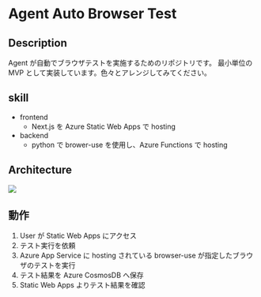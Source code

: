 # Agent Auto Browser Test

## Description

Agent が自動でブラウザテストを実施するためのリポジトリです。
最小単位の MVP として実装しています。色々とアレンジしてみてください。

## skill

- frontend
  - Next.js を Azure Static Web Apps で hosting
- backend
  - python で brower-use を使用し、Azure Functions で hosting

## Architecture

![](https://storage.googleapis.com/zenn-user-upload/e7ec2f642a4d-20250112.png)

## 動作

1. User が Static Web Apps にアクセス
2. テスト実行を依頼
3. Azure App Service に hosting されている browser-use が指定したブラウザのテストを実行
4. テスト結果を Azure CosmosDB へ保存
5. Static Web Apps よりテスト結果を確認
